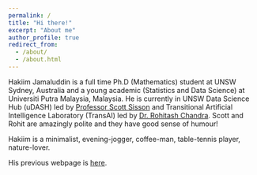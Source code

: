 ```yaml
---
permalink: /
title: "Hi there!"
excerpt: "About me"
author_profile: true
redirect_from: 
  - /about/
  - /about.html
---
```


Hakiim Jamaluddin is a full time Ph.D (Mathematics) student at UNSW Sydney, Australia and a young academic (Statistics and Data Science) at Universiti Putra Malaysia, Malaysia. He is currently in UNSW Data Science Hub (uDASH) led by [Professor Scott Sisson](https://web.maths.unsw.edu.au/~scott/Welcome.html) and Transitional Artificial Intelligence Laboratory (TransAI) led by [Dr. Rohitash Chandra](https://research.unsw.edu.au/people/dr-rohitash-chandra). Scott and Rohit are amazingly polite and they have good sense of humour!

Hakiim is a minimalist, evening-jogger, coffee-man, table-tennis player, nature-lover.

His previous webpage is [here](https://sites.google.com/view/hakiimj/).

